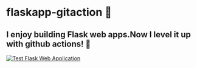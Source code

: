 # flaskapp-gitaction 🧪 
## I enjoy building Flask web apps.Now I level it up with github actions! 💪
[![Test Flask Web Application](https://github.com/derekYankie/flaskap-gitaction/actions/workflows/app-test.yml/badge.svg)](https://github.com/derekYankie/flaskap-gitaction/actions/workflows/app-test.yml)
